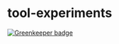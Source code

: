 # tool-experiments

[![Greenkeeper badge](https://badges.greenkeeper.io/mcherryleigh/tool-experiments.svg)](https://greenkeeper.io/)